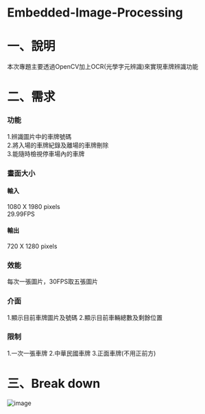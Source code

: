 # Embedded-Image-Processing
# 一、說明
本次專題主要透過OpenCV加上OCR(光學字元辨識)來實現車牌辨識功能
# 二、需求
### 功能
1.辨識圖片中的車牌號碼  
2.將入場的車牌紀錄及離場的車牌刪除  
3.能隨時檢視停車場內的車牌  
### 畫面大小
#### 輸入
1080 X 1980 pixels  
29.99FPS  
#### 輸出
720 X 1280 pixels  
### 效能
每次一張圖片，30FPS取五張圖片
### 介面
1.顯示目前車牌圖片及號碼
2.顯示目前車輛總數及剩餘位置
### 限制
1.一次一張車牌
2.中華民國車牌
3.正面車牌(不用正前方)
# 三、Break down
![image](https://github.com/user-attachments/assets/547166d6-3124-4c8b-853c-231bc1b11ffa)
